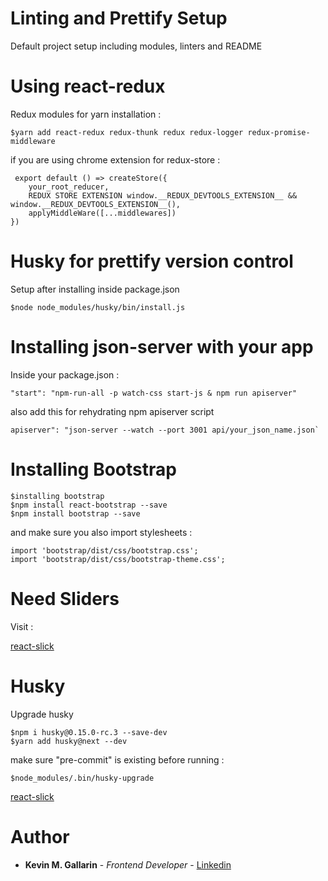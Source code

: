 # Linting and Prettify Setup

Default project setup including modules, linters and README

# Using react-redux

Redux modules for yarn installation :

```
$yarn add react-redux redux-thunk redux redux-logger redux-promise-middleware
```

if you are using chrome extension for redux-store :

```
 export default () => createStore({
    your_root_reducer,
    REDUX STORE EXTENSION window.__REDUX_DEVTOOLS_EXTENSION__ && window.__REDUX_DEVTOOLS_EXTENSION__(),
    applyMiddleWare([...middlewares])
})
```

# Husky for prettify version control

Setup after installing inside package.json

```
$node node_modules/husky/bin/install.js
```

# Installing json-server with your app

Inside your package.json :

```
"start": "npm-run-all -p watch-css start-js & npm run apiserver"
```

also add this for rehydrating npm apiserver script

```
apiserver": "json-server --watch --port 3001 api/your_json_name.json`
```

# Installing Bootstrap

```
$installing bootstrap
$npm install react-bootstrap --save
$npm install bootstrap --save
```

and make sure you also import stylesheets :

```
import 'bootstrap/dist/css/bootstrap.css';
import 'bootstrap/dist/css/bootstrap-theme.css';
```

# Need Sliders

Visit :

[react-slick](https://github.com/akiran/react-slick)

# Husky

Upgrade husky

```
$npm i husky@0.15.0-rc.3 --save-dev
$yarn add husky@next --dev
```

make sure "pre-commit" is existing before running :

```
$node_modules/.bin/husky-upgrade
```

[react-slick](https://github.com/akiran/react-slick)

# Author

- **Kevin M. Gallarin** - _Frontend Developer_ - [Linkedin](https://www.linkedin.com/in/kmgallarin/)

